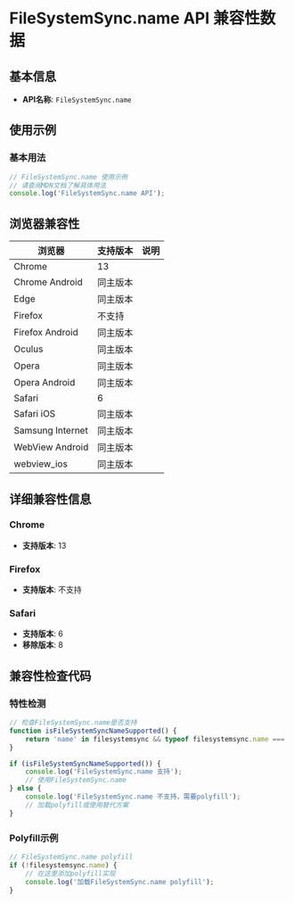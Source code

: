 # FileSystemSync.name API 兼容性数据

## 基本信息

- **API名称**: `FileSystemSync.name`

## 使用示例

### 基本用法

```javascript
// FileSystemSync.name 使用示例
// 请查阅MDN文档了解具体用法
console.log('FileSystemSync.name API');
```

## 浏览器兼容性

| 浏览器 | 支持版本 | 说明 |
|--------|----------|------|
| Chrome | 13 |  |
| Chrome Android | 同主版本 |  |
| Edge | 同主版本 |  |
| Firefox | 不支持 |  |
| Firefox Android | 同主版本 |  |
| Oculus | 同主版本 |  |
| Opera | 同主版本 |  |
| Opera Android | 同主版本 |  |
| Safari | 6 |  |
| Safari iOS | 同主版本 |  |
| Samsung Internet | 同主版本 |  |
| WebView Android | 同主版本 |  |
| webview_ios | 同主版本 |  |

## 详细兼容性信息

### Chrome

- **支持版本**: 13

### Firefox

- **支持版本**: 不支持

### Safari

- **支持版本**: 6
- **移除版本**: 8

## 兼容性检查代码

### 特性检测

```javascript
// 检查FileSystemSync.name是否支持
function isFileSystemSyncNameSupported() {
    return 'name' in filesystemsync && typeof filesystemsync.name === 'function';
}

if (isFileSystemSyncNameSupported()) {
    console.log('FileSystemSync.name 支持');
    // 使用FileSystemSync.name
} else {
    console.log('FileSystemSync.name 不支持，需要polyfill');
    // 加载polyfill或使用替代方案
}
```

### Polyfill示例

```javascript
// FileSystemSync.name polyfill
if (!filesystemsync.name) {
    // 在这里添加polyfill实现
    console.log('加载FileSystemSync.name polyfill');
}
```

